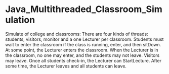 # Java_Multithreaded_Classroom_Simulation

Simulate of college and classrooms: There are four kinds of threads: students, visitors, monitor and a one Lecturer per classroom. Students must wait to enter the classroom if the class is running, enter, and then sitDown. At some point, the Lecturer enters the classroom. When the Lecturer is in the classroom, no one may enter, and the students may not leave. Visitors may leave. Once all students check-in, the Lecturer can StartLecture. After some time, the Lecturer leaves and all students can leave. 
